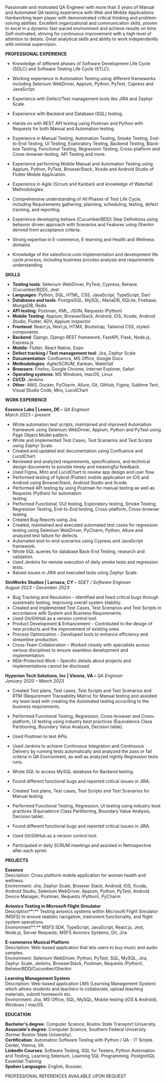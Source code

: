 Passionate and motivated QA Engineer with more than 5 years of Manual and Automated QA testing experience with Web and Mobile Applications. Hardworking team player with demonstrated critical thinking and problem-solving abilities. Excellent organizational and communication skills, proven to excel in a dynamic fast-paced environment and achieve results on time. Self-motivated, striving for continuous improvement with a high level of attention to details. Great analytical skills and ability to work independently with minimal supervision.

**PROFESSIONAL EXPERIENCE**

* Knowledge of different phases of Software Development Life Cycle (SDLC) and Software Testing Life Cycle (STLC).

* Working experience in Automation Testing using different frameworks including Selenium WebDriver, Appium, Python, PyTest, Cypress and JavaScript.  
* Experience with Defect/Test management tools like JIRA and Zephyr Scale.  
* Experience with Backend and Database (SQL) testing.  
* Hands on with REST API testing using Postman and Python with Requests for both Manual and Automation testing.  

* Experience in Manual Testing, Automation Testing, Smoke Testing, End-to-End Testing, UI Testing, Exploratory Testing, Backend Testing, Black-box Testing, Functional Testing, Regression Testing, Cross-platform and Cross-browser testing, API Testing and more.

* Experience performing Mobile Manual and Automation Testing using Appium, Python, PyTest, BrowserStack, Xcode and Android Studio of Flutter Mobile Application.

* Experience in Agile (Scrum and Kanban) and knowledge of Waterfall Methodologies.

* Comprehensive understanding of All Phases of Test Life Cycle, including Requirements gathering, planning, scheduling, testing, defect tracking, and reporting. 

* Experience developing behave (Cucumber/BDD) Step Definitions using behavior driven approach with Scenarios and Features using Gherkin derived from acceptance criteria.  
* Strong expertise in E-commerce, E-learning and Health and Wellness domains.

* Knowledge of the salesforce.com implementation and development life cycle process, including business process analysis and requirements understanding.    

**SKILLS**

* **Testing tools**: Selenium WebDriver, PyTest, Cypress, Behave (Cucumber/BDD), Jest  
* **Languages**: Python, SQL, HTML, CSS, JavaScript, TypeScript, Dart  
* **Databases and tools**: PostgreSQL, MySQL, MariaDB, SQLite, Firebase, MongoDB, Redis  
* **API testing**: Postman, XML, JSON, Requests (Python)  
* **Mobile Testing**: Appium, BrowserStack, Android, iOS, Xcode, Android Studio, Flutter, ADV, Appium Inspector  
* **Frontend**: React.js, Next.js, HTMX, Bootstrap, Tailwind CSS, styled-components  
* **Backend**: Django, Django REST framework, FastAPI, Flask, Node.js, Express.js  
* **Mobile**: Flutter, React Native, Expo  
* **Defect tracking / Test management tool**: Jira, Zephyr Scale  
* **Documentation**: Confluence, MS Office, Google Docs  
* **Methodologies**: Agile/SCRUM, Kanban, Waterfall  
* **Browsers**: Firefox, Google Chrome, Internet Explorer, Safari  
* **Operating systems**: MS Windows, macOS, Linux  
* **CI/CD**: Jenkins  
* **Other**: AWS, Docker, PyCharm, Allure, Git, GitHub, Figma, Sublime Text, Visual Studio Code, Miro, LucidChart

**WORK EXPERIENCE**

**Essence Labs | Lewes, DE –** *QA Engineer*	                                                                                              
*March 2023 – present*

* Wrote automation test scripts, maintained and improved Automation framework using Selenium WebDriver, Appium, Python and PyTest using Page Object Model pattern.  
* Wrote and implemented Test Cases, Test Scenarios and Test Scripts using Zephyr Scale.  
* Created and updated test documentation using Confluence and LucidChart.   
* Reviewed and analyzed requirements, specifications, and technical design documents to provide timely and meaningful feedback.  
* Used Figma, Miro and LucidChart to review app design and user flow.  
* Performed testing of hybrid (Flutter) mobile application on iOS and Android using BrowserStack, Android Studio and Xcode.  
* Performed API testing by using Postman for manual testing as well as Requests (Python) for automation  
  testing.  
* Performed Functional, GUI testing, Exploratory testing, Smoke Testing, Regression Testing, End-to-End testing, Cross-platform, Cross-browser testing.   
* Created Bug Reports using Jira.  
* Created, maintained and executed automated test cases for regression testing using Selenium WebDriver, PyCharm, Python, Allure and analyzed test failure for defects.  
* Automated end-to-end scenarios using Cypress and JavaScript framework.  
* Wrote SQL queries for database Back-End Testing, research and validation.  
* Used Jenkins for remote execution of daily smoke tests and regression tests.  
* Raised issues in JIRA and executed tests using Zephyr Scale.

**SimWorks Studios | Larnaca, CY –** *SDET / Software Engineer*	                                                                                              
*August 2023 – December 2023*

* Bug Tracking and Resolution – Identified and fixed critical bugs through systematic testing, improving overall system stability.   
* Created and implemented Test Cases, Test Scenarios and Test Scripts in accordance with System and Business Requirements.  
* Used Git/GitHub as a version control tool.  
* Product Development & Enhancement – Contributed to the design of new products and the improvement of existing ones.   
* Process Optimization – Developed tools to enhance efficiency and streamline production.   
* Cross-Team Collaboration – Worked closely with specialists across various disciplines to ensure seamless development and implementation.   
* NDA-Protected Work – Specific details about projects and implementations cannot be disclosed.

**Hyperion Tech Solutions, Inc | Vienna, VA –** *QA Engineer*                                                                                             
*January 2020 – March 2023*

* Created Test plans, Test cases, Test Scripts and Test Scenarios and RTM (Requirement Traceability Matrix) for Manual testing and assisted my team lead with creating the Automated testing according to the business requirements.

* Performed Functional Testing, Regression, Cross-browser and Cross-platform, UI testing using industry best practices (Equivalence Class Partitioning, Boundary Value Analysis, Decision table).

* Used Postman to test APIs.

* Used Jenkins to achieve Continuous Integration and Continuous Delivery by running tests automatically and analyzed the pass or fail criteria in QA Environment, as well as analyzed nightly Regression tests runs.

* Wrote SQL to access MySQL database for Backend testing.

* Found different functional bugs and reported critical issues in JIRA.

* Created Test plans, Test cases, Test Scripts and Test Scenarios for Manual testing.

* Performed Functional Testing, Regression, UI testing using industry best practices (Equivalence Class Partitioning, Boundary Value Analysis, Decision table).

* Found different functional bugs and reported critical issues in JIRA.

* Used Git/GitHub as a version control tool.

* Participated in daily SCRUM meetings and assisted in Retrospective after each sprint.

**PROJECTS**

**Essence**  
Description: Cross platform mobile application for women health and wellness.  
Environment: Jira, Zephyr Scale, Browser Stack, Android, iOS, Xcode, Android Studio, Selenium WebDriver, Appium, Python, PyTest, Android Device Manager, Postman, Requests (Python), PyCharm.

**Avionics Testing in Microsoft Flight Simulator**  
Description**:** Testing avionics systems within Microsoft Flight Simulator (MSFS) to ensure realistic navigation, instrument functionality, and flight system operations.  
Environment**:** MSFS SDK, TypeScript, JavaScript, React.js, Jest, Node.js, Server Requests, MSFS Avionics Systems, Git, Jira

**E-commerce Musical Platform**  
Description: Web-based application that lets users to buy music and audio samples.  
Environment: Selenium WebDriver, Python, PyTest, SQL, MySQL, Jira, Zephyr Scale, Jenkins, BrowserStack, Postman, Requests (Python), Behave/BDD/Cucumber/Gherkin

**Learning Management System**  
Description: Web-based application LMS (Learning Management System) which allows students and teachers to collaborate, upload teaching materials, submit homework etc.   
Environment: Jira, MS Office, SQL, MySQL, Mobile testing (iOS & Android), Windows / macOS.

**EDUCATION**

**Bachelor's degree**: Computer Science, Rostov State Transport University.   
**Associate's degree**: Computer Science, Southern Federal University (former Rostov State University).   
**Certification**: Automation Software Testing with Python / QA \- IT Simple Center, Vienna, VA.   
**LinkedIn Courses**: Software Testing, SQL for Testers, Python Automation and Testing, Learning Selenium, Learning SQL Programming, PostgreSQL Essential Training.    
**Spoken Languages:** English, Russian.

PROFESSIONAL REFERENCES AVAILABLE UPON REQUEST    
